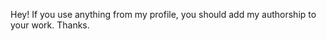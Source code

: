 
Hey! If you use anything from my profile, you should add my authorship to your work. Thanks.

<!---
AlexeyMartynov/AlexeyMartynov is a ✨ special ✨ repository because its `README.md` (this file) appears on your GitHub profile.
You can click the Preview link to take a look at your changes.
--->
